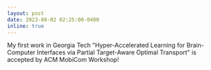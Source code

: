 ```yaml
---
layout: post
date: 2023-08-02 02:25:00-0400
inline: true
---
```


My first work in Georgia Tech "Hyper-Accelerated Learning for Brain-Computer Interfaces via Partial Target-Aware Optimal Transport" is accepted by ACM MobiCom Workshop!

